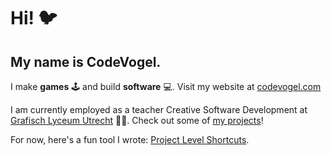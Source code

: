 # Hi! 🐦

## My name is CodeVogel.

I make **games** 🕹️ and build **software** 💻. Visit my website at [codevogel.com](https://codevogel.com/)

I am currently employed as a teacher Creative Software Development at [Grafisch Lyceum Utrecht](https://www.glu.nl/) 👨‍🏫.
Check out some of [my projects](https://codevogel.com/projects/)!

For now, here's a fun tool I wrote: [Project Level Shortcuts](https://github.com/codevogel/pls).
<!--
**codevogel/codevogel** is a ✨ _special_ ✨ repository because its `README.md` (this file) appears on your GitHub profile.

Here are some ideas to get you started:

- 🔭 I’m currently working on ...
- 🌱 I’m currently learning ...
- 👯 I’m looking to collaborate on ...
- 🤔 I’m looking for help with ...
- 💬 Ask me about ...
- 📫 How to reach me: ...
- 😄 Pronouns: ...
- ⚡ Fun fact: ...
-->
